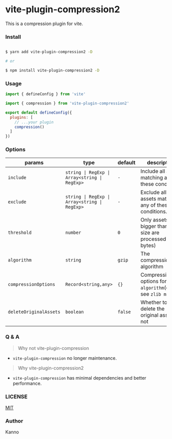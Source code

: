 # vite-plugin-compression2

This is a compression plugin for vite.

### Install

```bash

$ yarn add vite-plugin-compression2 -D

# or

$ npm install vite-plugin-compression2 -D

```

### Usage

```js
import { defineConfig } from 'vite'

import { compression } from 'vite-plugin-compression2'

export default defineConfig({
  plugins: [
    // ...your plugin
    compression()
  ]
})
```

### Options

| params                 | type                                          | default | description                                                    |
| ---------------------- | --------------------------------------------- | ------- | -------------------------------------------------------------- |
| `include`              | `string \| RegExp \| Array<string \| RegExp>` | `-`     | Include all assets matching any of these conditions.           |
| `exclude`              | `string \| RegExp \| Array<string \| RegExp>` | `-`     | Exclude all assets matching any of these conditions.           |
| `threshold`            | `number`                                      | `0`     | Only assets bigger than this size are processed (in bytes)     |
| `algorithm`            | `string`                                      | `gzip`  | The compression algorithm                                      |
| `compressionOptions`   | `Record<string,any>`                          | `{}`    | Compression options for `algorithm`(details see `zlib module`) |
| `deleteOriginalAssets` | `boolean`                                     | `false` | Whether to delete the original assets or not                   |

### Q & A

> Why not vite-plugin-compression

- `vite-plugin-compression` no longer maintenance.

> Why vite-plugin-compression2

- `vite-plugin-compression` has minimal dependencies and better performance.

### LICENSE

[MIT](./LICENSE)

### Author

Kanno
